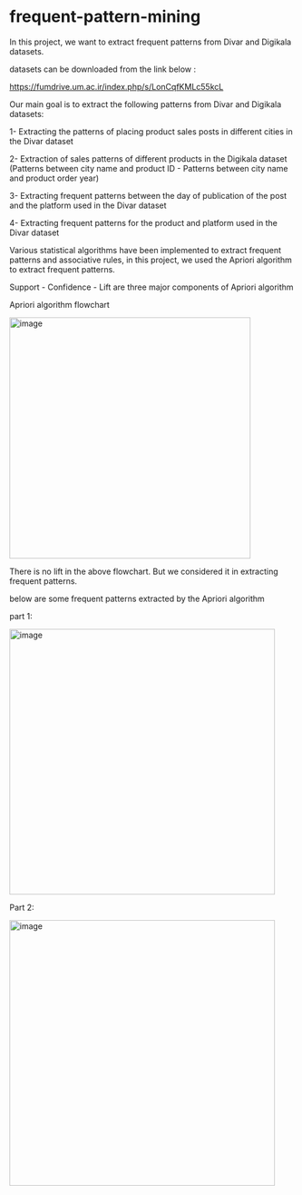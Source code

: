 # frequent-pattern-mining
In this project, we want to extract frequent patterns from Divar and Digikala datasets.

datasets can be downloaded from the link below :

https://fumdrive.um.ac.ir/index.php/s/LonCqfKMLc55kcL

Our main goal is to extract the following patterns from Divar and Digikala datasets:

1- Extracting the patterns of placing product sales posts in different cities in the Divar dataset

2- Extraction of sales patterns of different products in the Digikala dataset (Patterns between city name and product ID - Patterns between city name and product order year)

3- Extracting frequent patterns between the day of publication of the post and the platform used in the Divar dataset

4- Extracting frequent patterns for the product and platform used in the Divar dataset

Various statistical algorithms have been implemented to extract frequent patterns and associative rules, in this project, we used the Apriori algorithm to extract frequent patterns.

Support - Confidence - Lift are three major components of Apriori algorithm

Apriori algorithm flowchart

<img width="425" alt="image" src="https://user-images.githubusercontent.com/47056654/195401231-748cd527-c620-449f-9579-6423ef36d267.png">

There is no lift in the above flowchart. But we considered it in extracting frequent patterns.

below are some frequent patterns extracted by the Apriori algorithm 

part 1:

<img width="468" alt="image" src="https://user-images.githubusercontent.com/47056654/195396293-ba231d91-262e-46a1-ae64-94e15d4e2f46.png">

Part 2:

<img width="468" alt="image" src="https://user-images.githubusercontent.com/47056654/195396389-df20a6b9-c71a-4178-9193-05283ba4f273.png">







